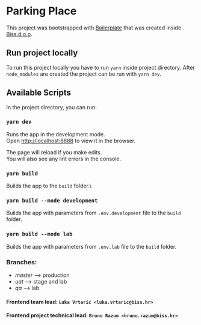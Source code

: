 # Parking Place

This project was bootstrapped with [Boilerplate](https://bitbucket.org/Bisshr/boilerplate-react) that was created inside [Biss.d.o.o](https://www.biss.hr/).

## Run project locally

To run this project locally you have to run `yarn` inside project directory.
 After `node_modules` are created the project can be run with `yarn dev`.

## Available Scripts

In the project directory, you can run:

### `yarn dev`

Runs the app in the development mode.\
Open [http://localhost:8888](http://localhost:8888) to view it in the browser.

The page will reload if you make edits.\
You will also see any lint errors in the console.

### `yarn build`

Builds the app to the `build` folder.\

### `yarn build --mode development`

Builds the app with parameters from `.env.development` file to the `build` folder.

### `yarn build --mode lab`

Builds the app with parameters from `.env.lab` file to the `build` folder.

### Branches:
 - *master* --> production
 - *uat* --> stage and lab
 - *qa* --> lab


#### Frontend team lead: `Luka Vrtarić <luka.vrtaric@biss.hr>`
#### Frontend project technical lead: `Bruno Razum <bruno.razum@biss.hr>`